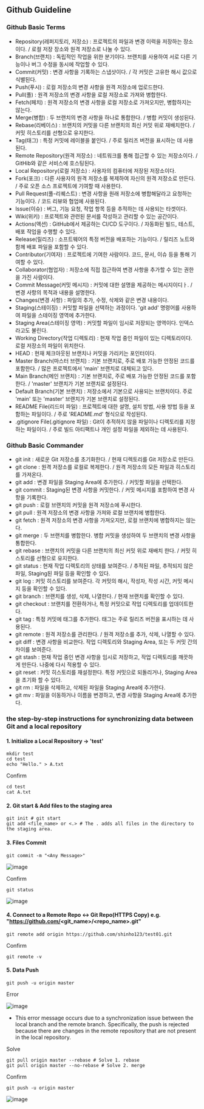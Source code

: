## Github Guideline

### Github Basic Terms

* Repository(레퍼지토리, 저장소) : 프로젝트의 파일과 변경 이력을 저장하는 장소이다. / 로컬 저장 장소와 원격 저장소로 나눌 수 있다.
* Branch(브랜치) : 독립적인 작업을 위한 분기이다. 브랜치를 사용하여 서로 다른 기능이나 버그 수정을 동시에 작업할 수 있다. 
* Commit(커밋) : 변경 사항을 기록하는 스냅샷이다. / 각 커밋은 고유한 해시 값으로 식별된다.
* Push(푸시) : 로컬 저장소의 변경 사항을 원격 저장소에 업로드한다.
* Pull(풀) : 원격 저장소의 변경 사항을 로컬 저장소로 가져와 병합한다.
* Fetch(페치) : 원격 저장소의 변경 사항을 로컬 저장소로 가져오지만, 병합하지는 않는다.
* Merge(병합) : 두 브랜치의 변경 사항을 하나로 통합한다. / 병합 커밋이 생성된다.
* Rebase(리베이스) : 브랜치의 커밋을 다른 브랜치의 최신 커밋 위로 재배치한다. / 커밋 히스토리를 선형으로 유지한다.
* Tag(태그) : 특정 커밋에 레이블을 붙인다. / 주로 릴리즈 버전을 표시하는 데 사용된다.
* Remote Repository(원격 저장소) : 네트워크를 통해 접근할 수 있는 저장소이다. / GitHib와 같은 서비스에 호스팅된다.
* Local Repository(로컬 저장소) : 사용자의 컴퓨터에 저장된 저장소이다.
* Fork(포크) : 다른 사용자의 원격 저장소를 복제하여 자신의 원격 저장소로 만든다. / 주로 오픈 소스 프로젝트에 기여할 때 사용한다.
* Pull Request(풀-리퀘스트) : 변경 사항을 원래 저장소에 병합해달라고 요청하는 기능이다. / 코드 리뷰와 협업에 사용된다.
* Issue(이슈) : 버그, 기능 요청, 작업 항목 등을 추적하는 데 사용되는 타겟이다.
* Wiki(위키) : 프로젝트와 관련된 문서를 작성하고 관리할 수 있는 공간이다.
* Actions(액션) : GitHub에서 제공하는 CI/CD 도구이다. / 자동화된 빌드, 테스트, 배포 작업을 수행할 수 있다.
* Release(릴리즈) : 소프트웨어의 특정 버전을 배포하는 기능이다. / 릴리즈 노트와 함께 배포 파일을 포함할 수 있다. 
* Contributor(기여자) : 프로젝트에 기여한 사람이다. 코드, 문서, 이슈 등을 통해 기여할 수 있다.
* Collaborator(협업자) : 저장소에 직접 접근하여 변경 사항을 추가할 수 있는 권한을 가진 사람이다.
* Commit Message(커밋 메시지) : 커밋에 대한 설명을 제공하는 메시지이디ㅏ. / 변경 사항의 목적과 내용을 설명한다. 
* Changes(변경 사항) : 파일의 추가, 수정, 삭제와 같은 변경 내용이다.
* Staging(스테이징) : 커밋할 파일을 선택하는 과정이다. 'git add' 명령어를 사용하여 파일을 스테이징 영역에 추가한다.
* Staging Area(스테이징 영역) : 커밋할 파일이 임시로 저장되는 영역이다. 인덱스라고도 불린다.
* Working Directory(작업 디렉토리) : 현재 작업 중인 파일이 있는 디렉토리이다. 로컬 저장소의 파일이 위치한다.
* HEAD : 현재 체크아웃된 브랜치나 커밋을 가리키는 포인터이다.
* Master Branch(마스터 브랜치) : 기본 브랜치로, 주로 배포 가능한 안정된 코드를 포함한다. / 많은 프로젝트에서 'main' 브랜치로 대체되고 있다. 
* Main Branch(메인 브랜치) : 기본 브랜치로, 주로 배포 가능한 안정된 코드를 포함한다. / 'master' 브랜치가 기본 브랜치로 설정된다.
* Default Branch(기본 브랜치) : 저장소에서 기본으로 사용되는 브랜치이다. 주로 'main' 또는 'master' 브랜치가 기본 브랜치로 설정된다.
* README File(리드미 파일) : 프로젝트에 대한 설명, 설치 방법, 사용 방법 등을 포함하는 파일이다. / 주로 'README.md' 형식으로 작성된다.
* .gitignore File(.gitignore 파일) : Git이 추적하지 않을 파일이나 디렉토리를 지정하는 파일이다. / 주로 빌드 아티팩트나 개인 설정 파일을 제외하는 데 사용된다.

### Github Basic Commander

* git init : 새로운 Git 저장소를 초기화한다. / 현재 디렉토리를 Git 저장소로 만든다.
* git clone : 원격 저장소를 로컬로 복제한다. / 원격 저장소의 모든 파일과 히스토리를 가져온다.
* git add : 변경 파일을 Staging Area에 추가한다. / 커밋할 파일을 선택한다.
* git commit : Staging된 변경 사항을 커밋한다. / 커밋 메시지를 포함하여 변경 사항을 기록한다.
* git push : 로컬 브랜치의 커밋을 원격 저장소에 푸시한다.
* git pull : 원격 저장소의 변경 사항을 가져와 로컬 브랜치에 병합한다.
* git fetch : 원격 저장소의 변경 사항을 가져오지만, 로컬 브랜치에 병합하지는 않는다.
* git merge : 두 브랜치를 병합한다. 병합 커밋을 생성하여 두 브랜치의 변경 사항을 통합한다.
* git rebase : 브랜치의 커밋을 다른 브랜치의 최신 커밋 위로 재배치 한다. / 커밋 히스토리를 선형으로 유지한다. 
* git status : 현재 작업 디렉토리의 상태를 보여준다. / 추적된 파일, 추적되지 않은 파일, Staging된 파일 등을 확인할 수 있다.
* git log : 커밋 히스토리를 보여준다. 각 커밋의 해시, 작성자, 작성 시간, 커밋 메시지 등을 확인할 수 있다.
* git branch : 브랜치를 생성, 삭제, 나열한다. / 현재 브랜치를 확인할 수 있다.
* git checkout : 브랜치를 전환하거나, 특정 커밋으로 작업 디렉토리를 업데이트한다.
* git tag : 특정 커밋에 태그를 추가한다. 태그는 주로 릴리즈 버전을 표시하는 데 사용된다.
* git remote : 원격 저장소를 관리한다. / 원격 저장소를 추가, 삭제, 나열할 수 있다.
* git diff : 변경 사항을 비교한다. 작업 디렉토리와 Staging Area, 또는 두 커밋 간의 차이를 보여준다.
* git stash : 현재 작업 중인 변경 사항을 임시로 저장하고, 작업 디렉토리를 깨끗하게 만든다. 나중에 다시 적용할 수 있다.
* git reset : 커밋 히스토리를 재설정한다. 특정 커밋으로 되돌리거나, Staging Area을 초기화 할 수 있다.
* git rm : 파일을 삭제하고, 삭제된 파일을 Staging Area에 추가한다. 
* git mv : 파일을 이동하거나 이름을 변경하고, 변경 사항을 Staging Area에 추가한다.

### the step-by-step instructions for synchronizing data between Git and a local repository


#### 1. Initialize a Local Repository → 'test'
```git
mkdir test
cd test
echo "Hello." > A.txt
```

Confirm
```git
cd test
cat A.txt
```

#### 2. Git start & Add files to the staging area
```git
git init # git start
git add <file_name> or <.> # The . adds all files in the directory to the staging area.
```

#### 3. Files Commit
```git
git commit -m "<Any Message>"
```

![image](https://github.com/user-attachments/assets/de950500-b4d9-4bcd-a8df-73bec1fbcea4)


Confirm
```git
git status
```

![image](https://github.com/user-attachments/assets/5c06f30a-2734-481f-84e1-eb91a0539b21)

#### 4. Connect to a Remote Repo ↔ Git Repo(HTTPS Copy) e.g. "https://github.com/<git_name>/<repo_name>.git"
```git
git remote add origin https://github.com/shinho123/test01.git
```

Confirm
```git
git remote -v
```

#### 5. Data Push
```git
git push -u origin master
```

Error

![image](https://github.com/user-attachments/assets/483558e9-9034-4ed1-b2a8-6dbc9bc7a96c)

* This error message occurs due to a synchronization issue between the local branch and the remote branch. Specifically, the push is rejected because there are changes in the remote repository that are not present in the local repository.

Solve
```git
git pull origin master --rebase # Solve 1. rebase
git pull origin master --no-rebase # Solve 2. merge
```

Confirm
```git
git push -u origin master
```
![image](https://github.com/user-attachments/assets/009fbc40-1d08-44c1-80ad-63cbdfa0ff4b)


